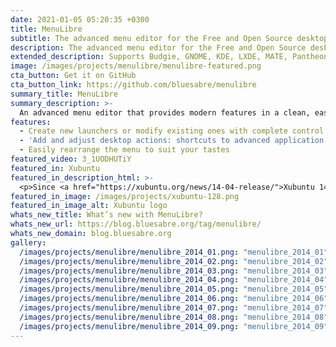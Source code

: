 ```yaml
---
date: 2021-01-05 05:20:35 +0300
title: MenuLibre
subtitle: The advanced menu editor for the Free and Open Source desktop.
description: The advanced menu editor for the Free and Open Source desktop
extended_description: Supports Budgie, GNOME, KDE, LXDE, MATE, Pantheon, Unity, and Xfce.
image: /images/projects/menulibre/menulibre-featured.png
cta_button: Get it on GitHub
cta_button_link: https://github.com/bluesabre/menulibre
summary_title: MenuLibre
summary_description: >-
  An advanced menu editor that provides modern features in a clean, easy-to-use interface.
features:
  - Create new launchers or modify existing ones with complete control and access to hidden settings
  - 'Add and adjust desktop actions: shortcuts to advanced application features'
  - Easily rearrange the menu to suit your tastes
featured_video: 3_1UODHUTiY
featured_in: Xubuntu
featured_in_description_html: >-
  <p>Since <a href="https://xubuntu.org/news/14-04-release/">Xubuntu 14.04</a> “Trusty Tahr”</p>
featured_in_image: /images/projects/xubuntu-128.png
featured_in_image_alt: Xubuntu logo
whats_new_title: What’s new with MenuLibre?
whats_new_url: https://blog.bluesabre.org/tag/menulibre/
whats_new_domain: blog.bluesabre.org
gallery:
  /images/projects/menulibre/menulibre_2014_01.png: "menulibre_2014_01"
  /images/projects/menulibre/menulibre_2014_02.png: "menulibre_2014_02"
  /images/projects/menulibre/menulibre_2014_03.png: "menulibre_2014_03"
  /images/projects/menulibre/menulibre_2014_04.png: "menulibre_2014_04"
  /images/projects/menulibre/menulibre_2014_05.png: "menulibre_2014_05"
  /images/projects/menulibre/menulibre_2014_06.png: "menulibre_2014_06"
  /images/projects/menulibre/menulibre_2014_07.png: "menulibre_2014_07"
  /images/projects/menulibre/menulibre_2014_08.png: "menulibre_2014_08"
  /images/projects/menulibre/menulibre_2014_09.png: "menulibre_2014_09"
---
```

